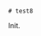                                                                                                                                                                                                                                                                                                                                                                                                                 # test8

Init.
